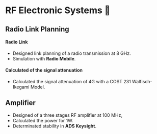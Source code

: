 # RF Electronic Systems 📡



## Radio Link Planning
#### Radio Link 
- Designed link planning of a radio transmission at 8 GHz.
- Simulation with **Radio Mobile**.


#### Calculated of the signal attenuation 
- Calculated the signal attenuation of 4G with a COST 231 Walfisch-Ikegami Model.


## Amplifier 
- Designed of a three stages RF amplifier at 100 MHz, 
- Calculated the power for 1W.
- Determinated stability in **ADS Keysight**.



